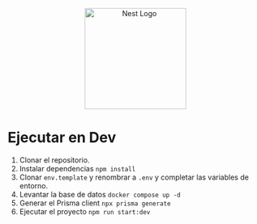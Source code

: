 <p align="center">
  <a href="http://nestjs.com/" target="blank"><img src="https://nestjs.com/img/logo-small.svg" width="200" alt="Nest Logo" /></a>
</p>

# Ejecutar en Dev

1. Clonar el repositorio.
2. Instalar dependencias `npm install`
3. Clonar `env.template` y renombrar a `.env` y completar las variables de entorno. 
3. Levantar la base de datos `docker compose up -d` 
4. Generar el Prisma client `npx prisma generate`
5. Ejecutar el proyecto `npm run start:dev`